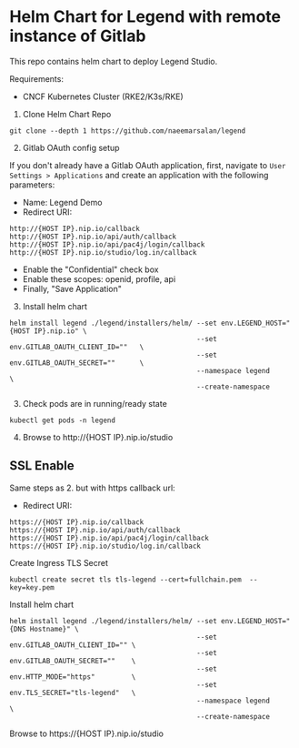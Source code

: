 # Helm Chart for Legend with remote instance of Gitlab

This repo contains helm chart to deploy Legend Studio.

Requirements:
- CNCF Kubernetes Cluster (RKE2/K3s/RKE)

1. Clone Helm Chart Repo
```
git clone --depth 1 https://github.com/naeemarsalan/legend
```

2. Gitlab OAuth config setup

If you don't already have a Gitlab OAuth application, first, navigate to `User Settings > Applications` and create an application with the following parameters:

- Name: Legend Demo
- Redirect URI:
```
http://{HOST IP}.nip.io/callback
http://{HOST IP}.nip.io/api/auth/callback
http://{HOST IP}.nip.io/api/pac4j/login/callback
http://{HOST IP}.nip.io/studio/log.in/callback
```
- Enable the "Confidential" check box
- Enable these scopes: openid, profile, api
- Finally, "Save Application"

3. Install helm chart
```
helm install legend ./legend/installers/helm/ --set env.LEGEND_HOST="{HOST IP}.nip.io" \
                                              --set env.GITLAB_OAUTH_CLIENT_ID=""   \
                                              --set env.GITLAB_OAUTH_SECRET=""      \
                                              --namespace legend                    \
                                              --create-namespace
```
3. Check pods are in running/ready state
```
kubectl get pods -n legend
```

4. Browse to http://{HOST IP}.nip.io/studio

## SSL Enable
Same steps as 2. but with https callback url:
- Redirect URI:
```
https://{HOST IP}.nip.io/callback
https://{HOST IP}.nip.io/api/auth/callback
https://{HOST IP}.nip.io/api/pac4j/login/callback
https://{HOST IP}.nip.io/studio/log.in/callback
```

Create Ingress TLS Secret
```
kubectl create secret tls tls-legend --cert=fullchain.pem  --key=key.pem
```

Install helm chart
```
helm install legend ./legend/installers/helm/ --set env.LEGEND_HOST="{DNS Hostname}" \
                                              --set env.GITLAB_OAUTH_CLIENT_ID="" \
                                              --set env.GITLAB_OAUTH_SECRET=""    \
                                              --set env.HTTP_MODE="https"         \
                                              --set env.TLS_SECRET="tls-legend"   \
                                              --namespace legend                  \
                                              --create-namespace
```

Browse to https://{HOST IP}.nip.io/studio